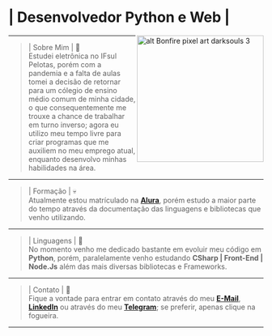 <h1 class="code-line" data-line-start=0 data-line-end=1><a id="Python__WebDev_0"></a>| Desenvolvedor Python e Web |</h1>
<p class="has-line-data" data-line-start="3" data-line-end="4"><a href="https://lucasborges.tech/"><img src="https://c.tenor.com/drxH1lO9cfEAAAAj/dark-souls-bonfire.gif" alt="alt Bonfire pixel art darksouls 3" title="Clique para acessar meu portfólio" width="250px" align="right"></a></p>
<hr>
<blockquote>
<p class="has-line-data" data-line-start="9" data-line-end="11">| Sobre Mim | 🎃<br>
Estudei eletrônica no IFsul Pelotas, porém com a pandemia e a falta de aulas tomei a decisão de retornar para um cólegio de ensino médio comum de minha cidade, o que consequentemente me trouxe a chance de trabalhar em turno inverso; agora eu utilizo meu tempo livre para criar programas que me auxiliem no meu emprego atual, enquanto desenvolvo minhas habilidades na área.</p>
</blockquote>
<hr>
<blockquote>
<p class="has-line-data" data-line-start="14" data-line-end="16">| Formação | 💀<br>
Atualmente estou matrículado na <a target="_blank" href="https://cursos.alura.com.br/user/lucasborges/fullCertificate/79e67bda0de3a038fd639f54630dd328"><strong>Alura</strong></a>, porém estudo a maior parte do tempo através da documentação das linguagens e bibliotecas que venho utilizando.</p>
</blockquote>
<hr>
<blockquote>
<p class="has-line-data" data-line-start="19" data-line-end="21">| Linguagens | 👻<br>
No momento venho me dedicado bastante em evoluir meu código em <strong>Python</strong>, porém, paralelamente venho estudando <strong>CSharp | Front-End | Node.Js</strong> além das mais diversas bibliotecas e Frameworks.</p>
</blockquote>
<hr>
<blockquote>
<p class="has-line-data" data-line-start="24" data-line-end="26">| Contato | 🤖<br>
Fique a vontade para entrar em contato através do meu <a target="_blank" href="/cdn-cgi/l/email-protection#1d7e7273697c69725d71687e7c6e7f726f7a786e3369787e75"><strong>E-Mail</strong></a>, <a target="_blank" href="https://www.linkedin.com/in/lucas-borges-da-silva-sls/"><strong>LinkedIn</strong></a> ou através do meu <a target="_blank" href="https://t.me/lusqinha"><strong>Telegram</strong></a>; se preferir, apenas clique na fogueira.</p>
</blockquote>
<hr>
